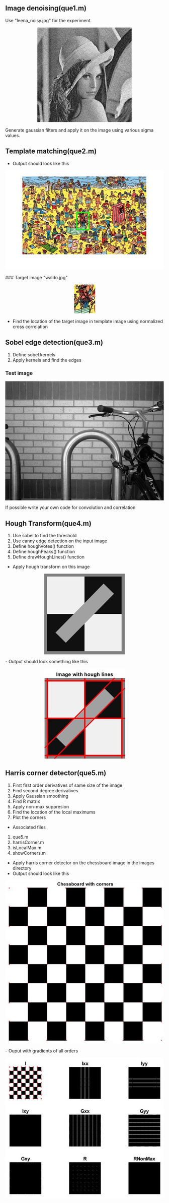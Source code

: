 ## Image denoising(que1.m)
Use "leena_noisy.jpg" for the experiment.
<p align = center>
<img src = "images/leena_noisy.jpg">
</p>
Generate gaussian filters and apply it on the image using various sigma values.
 
## Template matching(que2.m)
- Output should look like this
<p align = "center">
<img src = "results/waldoOutput.jpg">
</p>
### Target image "waldo.jpg"
<p align = "center">
<img src = "images/waldo.jpg">
</p>

- Find the location of the target image in template image using normalized cross correlation

## Sobel edge detection(que3.m)
1. Define sobel kernels
2. Apply kernels and find the edges
### Test image
<p align = "center">
<img align = "center" src = "images/image1.jpg">
</p>

If possible write your own code for convolution and correlation

## Hough Transform(que4.m)
1. Use sobel to find the threshold
2. Use canny edge detection on the input image
3. Define houghVotes() function
4. Define houghPeaks() function
5. Define drawHoughLines() function

- Apply hough transform on this image<br>
<p align = "center">
<img align = "center" src = "images/image2.png">
</p>
- Output should look something like this<br>
<p align = "center">
<img align = "center" src = "results/houghLines.jpg">
</p>

## Harris corner detector(que5.m)
1. First first order derivatives of same size of the image
2. Find second degree derivatives
3. Apply Gaussian smoothing
4. Find R matrix
5. Apply non-max suppresion
6. Find the location of the local maximums
7. Plot the corners

- Associated files
1. que5.m
2. harrisCorner.m
3. isLocalMax.m
4. showCorners.m

- Apply harris corner detector on the chessboard image in the images directory
- Output should look like this<br>
<p align = "center">
<img align = "center" src = "results/chessBoard.jpg">
</p>
- Ouput with gradients of all orders<br>
<p align = "center">
<img  src = "results/harrisCornerAllPlot.jpg">
</p>
